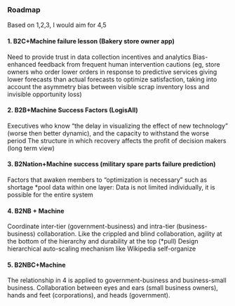 ### Roadmap
Based on 1,2,3, I would aim for 4,5
#### 1. B2C+Machine failure lesson (Bakery store owner app)
Need to provide trust in data collection incentives and analytics
Bias-enhanced feedback from frequent human intervention cautions (eg, store owners who order lower orders in response to predictive services giving lower forecasts than actual forecasts to optimize satisfaction, taking into account the asymmetry bias between visible scrap inventory loss and invisible opportunity loss)

#### 2. B2B+Machine Success Factors (LogisAll)
Executives who know “the delay in visualizing the effect of new technology” (worse then better dynamic), and the capacity to withstand the worse period
The structure in which recovery affects the profit of decision makers (long term view)

#### 3. B2Nation+Machine success (military spare parts failure prediction)
Factors that awaken members to “optimization is necessary” such as shortage
*pool data within one layer: Data is not limited individually, it is possible for the entire system

#### 4. B2NB + Machine
Coordinate inter-tier (government-business) and intra-tier (business-business) collaboration. Like the crippled and blind collaboration, agility at the bottom of the hierarchy and durability at the top (*pull)
Design hierarchical auto-scaling mechanism like Wikipedia self-organize

#### 5.  B2NBC+Machine
The relationship in 4 is applied to government-business and business-small business. Collaboration between eyes and ears (small business owners), hands and feet (corporations), and heads (government).